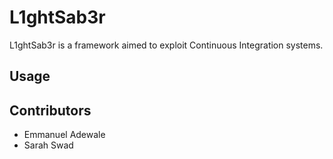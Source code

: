 # L1ghtSab3r

L1ghtSab3r is a framework aimed to exploit Continuous Integration systems.

## Usage

## Contributors

 - Emmanuel Adewale
 - Sarah Swad